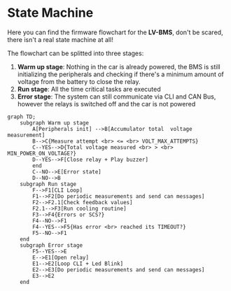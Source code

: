 # State Machine

Here you can find the firmware flowchart for the __LV-BMS__, don't be scared, there isn't a real state machine at all!

The flowchart can be splitted into three stages:

1. __Warm up stage__: Nothing in the car is already powered, the BMS is still initializing the peripherals and checking if there's a minimum amount of voltage from the battery to close the relay.
2. __Run stage__: All the time critical tasks are executed
3. __Error stage__: The system can still communicate via CLI and CAN Bus, however the relays is switched off and the car is not powered
```diagram
graph TD;
    subgraph Warm up stage
        A[Peripherals init] -->B[Accumulator total  voltage measurement]
        B-->C{Measure attempt <br> <= <br> VOLT_MAX_ATTEMPTS}
        C--YES-->D{Total voltage measured <br> > <br> MIN_POWER_ON_VOLTAGE?}
        D--YES-->F[Close relay + Play buzzer]
        end
        C--NO-->E[Error state]
        D--NO-->B
    subgraph Run stage
        F-->F1[CLI Loop]
        F1-->F2[Do periodic measurements and send can messages]
        F2-->F2.1[Check feedback values]
        F2.1-->F3[Run cooling routine]
        F3-->F4{Errors or SCS?}
        F4--NO-->F1
        F4--YES-->F5{Has error <br> reached its TIMEOUT?}
        F5--NO-->F1
    end
    subgraph Error stage
        F5--YES-->E
        E-->E1[Open relay]
        E1-->E2[Loop CLI + Led Blink]
        E2-->E3[Do periodic measurements and send can messages]
        E3-->E2
    end
```
